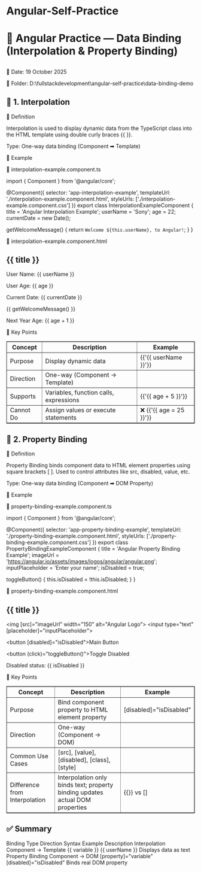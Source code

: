 # Angular-Self-Practice

# 🧠 Angular Practice — Data Binding (Interpolation & Property Binding)

<h2></h2> 📅 Date: 19 October 2025

📁 Folder: D:\fullstackdevelopment\angular-self-practice\data-binding-demo

<h2> 🔹 1. Interpolation </h2> 

📘 Definition

Interpolation is used to display dynamic data from the TypeScript class into the HTML template using double curly braces {{ }}.

Type: One-way data binding (Component ➡ Template)

🧩 Example

🧱 interpolation-example.component.ts

import { Component } from '@angular/core';

@Component({
  selector: 'app-interpolation-example',
  templateUrl: './interpolation-example.component.html',
  styleUrls: ['./interpolation-example.component.css']
})
export class InterpolationExampleComponent {
  title = 'Angular Interpolation Example';
  userName = 'Sony';
  age = 22;
  currentDate = new Date();

  getWelcomeMessage() {
    return `Welcome ${this.userName}, to Angular!`;
  }
}

🧾 interpolation-example.component.html

<h2>{{ title }}</h2>

<p>User Name: {{ userName }}</p>
<p>User Age: {{ age }}</p>
<p>Current Date: {{ currentDate }}</p>

<p>{{ getWelcomeMessage() }}</p>
<p>Next Year Age: {{ age + 1 }}</p>

🧠 Key Points
<table border="1" cellpadding="8" cellspacing="0">
  <thead>
    <tr>
      <th>Concept</th>
      <th>Description</th>
      <th>Example</th>
    </tr>
  </thead>
  <tbody>
    <tr>
      <td>Purpose</td>
      <td>Display dynamic data</td>
      <td>{{'{{ userName }}'}}</td>
    </tr>
    <tr>
      <td>Direction</td>
      <td>One-way (Component → Template)</td>
      <td></td>
    </tr>
    <tr>
      <td>Supports</td>
      <td>Variables, function calls, expressions</td>
      <td>{{'{{ age + 5 }}'}}</td>
    </tr>
    <tr>
      <td>Cannot Do</td>
      <td>Assign values or execute statements</td>
      <td>❌ {{'{{ age = 25 }}'}}</td>
    </tr>
  </tbody>
</table>



<h2> 🔹 2. Property Binding </h2> 

📘 Definition

Property Binding binds component data to HTML element properties using square brackets [ ].
Used to control attributes like src, disabled, value, etc.

Type: One-way data binding (Component ➡ DOM Property)

🧩 Example

🧱 property-binding-example.component.ts

import { Component } from '@angular/core';

@Component({
  selector: 'app-property-binding-example',
  templateUrl: './property-binding-example.component.html',
  styleUrls: ['./property-binding-example.component.css']
})
export class PropertyBindingExampleComponent {
  title = 'Angular Property Binding Example';
  imageUrl = 'https://angular.io/assets/images/logos/angular/angular.png';
  inputPlaceholder = 'Enter your name';
  isDisabled = true;

  toggleButton() {
    this.isDisabled = !this.isDisabled;
  }
}

🧾 property-binding-example.component.html

<h2>{{ title }}</h2>

<img [src]="imageUrl" width="150" alt="Angular Logo">
<input type="text" [placeholder]="inputPlaceholder">

<!-- Button controlled by property binding -->
<button [disabled]="isDisabled">Main Button</button>

<!-- Event binding to toggle the disabled state -->
<button (click)="toggleButton()">Toggle Disabled</button>

<p>Disabled status: {{ isDisabled }}</p>

🧠 Key Points

<table border="1" cellpadding="5" cellspacing="0">
  <thead>
    <tr>
      <th>Concept</th>
      <th>Description</th>
      <th>Example</th>
    </tr>
  </thead>
  <tbody>
    <tr>
      <td>Purpose</td>
      <td>Bind component property to HTML element property</td>
      <td>[disabled]="isDisabled"</td>
    </tr>
    <tr>
      <td>Direction</td>
      <td>One-way (Component → DOM)</td>
      <td></td>
    </tr>
    <tr>
      <td>Common Use Cases</td>
      <td>[src], [value], [disabled], [class], [style]</td>
      <td></td>
    </tr>
    <tr>
      <td>Difference from Interpolation</td>
      <td>Interpolation only binds text; property binding updates actual DOM properties</td>
      <td>{{}} vs []</td>
    </tr>
  </tbody>
</table>


<h2> ✅ Summary </h2> 

Binding Type	Direction	Syntax	Example	Description
Interpolation	Component → Template	{{ variable }}	{{ userName }}	Displays data as text
Property Binding	Component → DOM	[property]="variable"	[disabled]="isDisabled"	Binds real DOM property





